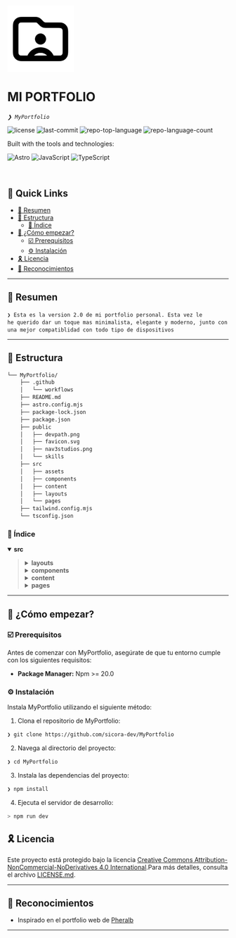 
<img src="https://raw.githubusercontent.com/sicora-dev/MyPortfolio/refs/heads/main/public/favicon.svg" align="center" width="30%">
<h1>MI PORTFOLIO</h1>
<p align="left">
	<em><code>❯ MyPortfolio</code></em>
</p>
<p align="left">
	<img src="https://img.shields.io/github/license/sicora-dev/MyPortfolio?style=for-the-badge&logo=opensourceinitiative&logoColor=white&color=4c4c4c" alt="license">
	<img src="https://img.shields.io/github/last-commit/sicora-dev/MyPortfolio?style=for-the-badge&logo=git&logoColor=white&color=4c4c4c" alt="last-commit">
	<img src="https://img.shields.io/github/languages/top/sicora-dev/MyPortfolio?style=for-the-badge&color=4c4c4c" alt="repo-top-language">
	<img src="https://img.shields.io/github/languages/count/sicora-dev/MyPortfolio?style=for-the-badge&color=4c4c4c" alt="repo-language-count">
</p>
<p align="left">Built with the tools and technologies:</p>
<p align="left">
  <img src="https://img.shields.io/badge/Astro-BC52EE.svg?style=for-the-badge&logo=Astro&logoColor=white" alt="Astro">
	<img src="https://img.shields.io/badge/JavaScript-F7DF1E.svg?style=for-the-badge&logo=JavaScript&logoColor=black" alt="JavaScript">
	<img src="https://img.shields.io/badge/TypeScript-3178C6.svg?style=for-the-badge&logo=TypeScript&logoColor=white" alt="TypeScript">
</p>

<br clear="right">

## 🔗 Quick Links

- [📍 Resumen](#-overview)
- [📁 Estructura](#-project-structure)
  - [📂 Índice](#-project-index)
- [🚀 ¿Cómo empezar?](#-getting-started)
  - [☑️ Prerequisitos](#-prerequisites)
  - [⚙️ Instalación](#-installation)
- [🎗 Licencia](#-license)
- [🙌 Reconocimientos](#-acknowledgments)

---

## 📍 Resumen

<code>❯ Esta es la version 2.0 de mi portfolio personal. Esta vez le he querido dar un toque mas minimalista, elegante y moderno, junto con una mejor compatiblidad con todo tipo de dispositivos</code>

---

## 📁 Estructura

```sh
└── MyPortfolio/
    ├── .github
    │   └── workflows
    ├── README.md
    ├── astro.config.mjs
    ├── package-lock.json
    ├── package.json
    ├── public
    │   ├── devpath.png
    │   ├── favicon.svg
    │   ├── nav3studios.png
    │   └── skills
    ├── src
    │   ├── assets
    │   ├── components
    │   ├── content
    │   ├── layouts
    │   └── pages
    ├── tailwind.config.mjs
    └── tsconfig.json
```


### 📂 Índice
<details open> <!-- src Submodule -->
  <summary><b>src</b></summary>
  <blockquote>
    <details>
      <summary><b>layouts</b></summary>
      <blockquote>
        <table>
        <tr>
          <td><b><a href='https://github.com/sicora-dev/MyPortfolio/blob/master/src/layouts/Layout.astro'>Layout.astro</a></b></td>
          <td><code>❯ Plantilla de Astro principal de la página</code></td>
        </tr>
        </table>
      </blockquote>
    </details>
    <details>
      <summary><b>components</b></summary>
      <blockquote>
        <table>
        <tr>
          <td><b><a href='https://github.com/sicora-dev/MyPortfolio/blob/master/src/components/Footer.astro'>Footer.astro</a></b></td>
          <td><code>❯ Pie de página</code></td>
        </tr>
        <tr>
          <td><b><a href='https://github.com/sicora-dev/MyPortfolio/blob/master/src/components/TechCard.astro'>TechCard.astro</a></b></td>
          <td><code>❯ Componente animado para cada una de las tecnologias de cada proyecto</code></td>
        </tr>
        <tr>
          <td><b><a href='https://github.com/sicora-dev/MyPortfolio/blob/master/src/components/MainComp.astro'>MainComp.astro</a></b></td>
          <td><code>❯ Componente principal de la página</code></td>
        </tr>
        <tr>
          <td><b><a href='https://github.com/sicora-dev/MyPortfolio/blob/master/src/components/Education.astro'>Education.astro</a></b></td>
          <td><code>❯ Componente donde se muestran los estudios</code></td>
        </tr>
        <tr>
          <td><b><a href='https://github.com/sicora-dev/MyPortfolio/blob/master/src/components/Experience.astro'>Experience.astro</a></b></td>
          <td><code>❯ Componente donde se muestran mis experiencias laborales</code></td>
        </tr>
        <tr>
          <td><b><a href='https://github.com/sicora-dev/MyPortfolio/blob/master/src/components/Skills.astro'>Skills.astro</a></b></td>
          <td><code>❯ Componente donde se muestra mi stack tecnológico</code></td>
        </tr>
        <tr>
          <td><b><a href='https://github.com/sicora-dev/MyPortfolio/blob/master/src/components/ProjectCard.astro'>ProjectCard.astro</a></b></td>
          <td><code>❯ Componente tipo tarjeta para cada uno de mis proyectos</code></td>
        </tr>
        <tr>
          <td><b><a href='https://github.com/sicora-dev/MyPortfolio/blob/master/src/components/Cert.astro'>Cert.astro</a></b></td>
          <td><code>❯ Componente para cada una de mis certificaciones. Al hacer click abren una modal con la información del certificado</code></td>
        </tr>
        </table>
      </blockquote>
    </details>
    <details>
      <summary><b>content</b></summary>
      <blockquote>
        <table>
        <tr>
          <td><b><a href='https://github.com/sicora-dev/MyPortfolio/blob/master/src/content/certs.json'>certs.json</a></b></td>
          <td><code>❯ Archivo para almacenar mis certificados y su información</code></td>
        </tr>
        <tr>
          <td><b><a href='https://github.com/sicora-dev/MyPortfolio/blob/master/src/content/config.ts'>config.ts</a></b></td>
          <td><code>❯ Archivo de configuraciónpara la información en archivos markdown</code></td>
        </tr>
        </table>
      </blockquote>
    </details>
    <details>
      <summary><b>pages</b></summary>
      <blockquote>
        <table>
        <tr>
          <td><b><a href='https://github.com/sicora-dev/MyPortfolio/blob/master/src/pages/index.astro'>index.astro</a></b></td>
          <td><code>❯ Archivo principal de la web</code></td>
        </tr>
        </table>
      </blockquote>
    </details>
  </blockquote>
</details>

---
## 🚀 ¿Cómo empezar?

### ☑️ Prerequisitos

Antes de comenzar con MyPortfolio, asegúrate de que tu entorno cumple con los siguientes requisitos:

- **Package Manager:** Npm >= 20.0


### ⚙️ Instalación

Instala MyPortfolio utilizando el siguiente método:

1. Clona el repositorio de MyPortfolio:
```sh
❯ git clone https://github.com/sicora-dev/MyPortfolio
```

2. Navega al directorio del proyecto:
```sh
❯ cd MyPortfolio
```

3. Instala las dependencias del proyecto:

```sh
❯ npm install
```

4. Ejecuta el servidor de desarrollo:

```sh
> npm run dev
```

## 🎗 Licencia

Este proyecto está protegido bajo la licencia [Creative Commons Attribution-NonCommercial-NoDerivatives 4.0 International](https://creativecommons.org/licenses/by-nc-nd/4.0/).Para más detalles, consulta el archivo [LICENSE.md](LICENSE.md).

---

## 🙌 Reconocimientos

- Inspirado en el portfolio web de [Pheralb](https://pheralb.dev)

---
